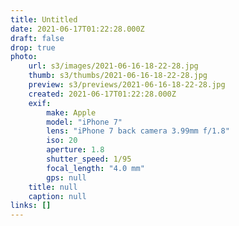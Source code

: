 ```yaml
---
title: Untitled
date: 2021-06-17T01:22:28.000Z
draft: false
drop: true
photo:
    url: s3/images/2021-06-16-18-22-28.jpg
    thumb: s3/thumbs/2021-06-16-18-22-28.jpg
    preview: s3/previews/2021-06-16-18-22-28.jpg
    created: 2021-06-17T01:22:28.000Z
    exif:
        make: Apple
        model: "iPhone 7"
        lens: "iPhone 7 back camera 3.99mm f/1.8"
        iso: 20
        aperture: 1.8
        shutter_speed: 1/95
        focal_length: "4.0 mm"
        gps: null
    title: null
    caption: null
links: []
---
```

